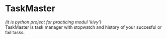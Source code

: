 # TaskMaster
_(it is python project for practicing modul 'kivy')_
<br />TaskMaster is task manager with stopwatch and history of your succesful or fail tasks.
